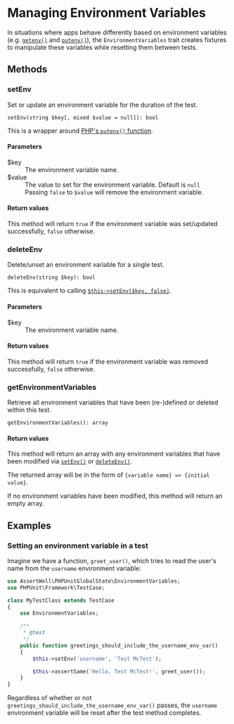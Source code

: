 # Managing Environment Variables

In situations where apps behave differently based on environment variables (e.g. [`getenv()`](https://www.php.net/manual/en/function.getenv) and [`putenv()`](https://www.php.net/manual/en/function.getenv)), the `EnvironmentVariables` trait creates fixtures to manipulate these variables while resetting them between tests.

## Methods

### setEnv

Set or update an environment variable for the duration of the test.

`setEnv(string $key[, mixed $value = null]): bool`

This is a wrapper around [PHP's `putenv()` function](https://www.php.net/manual/en/function.putenv).

#### Parameters

<dl>
    <dt>$key</dt>
    <dd>The environment variable name.</dd>
    <dt>$value</dt>
    <dd>The value to set for the environment variable. Default is <code>null</code></dd>
    <dd>Passing <code>false</code> to <code>$value</code> will remove the environment variable.</dd>
</dl>

#### Return values

This method will return `true` if the environment variable was set/updated successfully, `false` otherwise.

### deleteEnv

Delete/unset an environment variable for a single test.

`deleteEnv(string $key): bool`

This is equivalent to calling [`$this->setEnv($key, false)`](#putenv).

#### Parameters

<dl>
    <dt>$key</dt>
    <dd>The environment variable name.</dd>
</dl>

#### Return values

This method will return `true` if the environment variable was removed successfully, `false` otherwise.


### getEnvironmentVariables

Retrieve all environment variables that have been (re-)defined or deleted within this test.

`getEnvironmentVariables(): array`

#### Return values

This method will return an array with any environment variables that have been modified via [`setEnv()`](#putenv) or [`deleteEnv()`](#deleteenv).

The returned array will be in the form of `{variable name} => {initial value}`.

If no environment variables have been modified, this method will return an empty array.


## Examples

### Setting an environment variable in a test

Imagine we have a function, `greet_user()`, which tries to read the user's name from the `username` environment variable:

```php
use AssertWell\PHPUnitGlobalState\EnvironmentVariables;
use PHPUnit\Framework\TestCase;

class MyTestClass extends TestCase
{
    use EnvironmentVariables;

    /**
     * @test
     */
    public function greetings_should_include_the_username_env_var()
    {
        $this->setEnv('username', 'Test McTest');

        $this->assertSame('Hello, Test McTest!', greet_user());
    }
}
```

Regardless of whether or not `greetings_should_include_the_username_env_var()` passes, the `username` environment variable will be reset after the test method completes.
